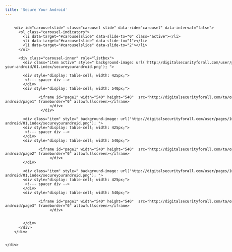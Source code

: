 ```yaml
---
title: 'Secure Your Android'
---
```


<!-- Latest compiled and minified CSS -->
<link rel="stylesheet" href="https://maxcdn.bootstrapcdn.com/bootstrap/3.3.7/css/bootstrap.min.css">

<!-- jQuery library -->
<script src="https://ajax.googleapis.com/ajax/libs/jquery/3.2.1/jquery.min.js"></script>

<!-- Latest compiled JavaScript -->
<script src="https://maxcdn.bootstrapcdn.com/bootstrap/3.3.7/js/bootstrap.min.js"></script>

<div class="" markdown="1" style="height: 540px; width: 960px; background-repeat: norepeat norepeat; background-size: auto auto;">

<div style="display: table;  width: 100%;">

		<div id="carouselslide" class="carousel slide" data-ride="carousel" data-interval="false">
		  <ol class="carousel-indicators">
		    <li data-target="#carouselslide" data-slide-to="0" class="active"></li>
		    <li data-target="#carouselslide" data-slide-to="1"></li>
		    <li data-target="#carouselslide" data-slide-to="2"></li>
		  </ol>

		  <div class="carousel-inner" role="listbox">
		    <div class="item active" style=" background-image: url('http://digitalsecurityforall.com/user/pages/16.one-sheets/01.secure-your-android/01.index/secureyourandroid.png'); ">

			<div style="display: table-cell; width: 425px;">
			 <!--- spacer div -->
			</div>
			<div style="display: table-cell; width: 540px;">

		           <iframe id="page1" width="540" height="540"  src="http://digitalsecurityforall.com/ta/one-sheets/secure-your-android/page1" frameborder="0" allowfullscreen></iframe> 
                        </div>
                    </div>
           
		    <div class="item" style=" background-image: url('http://digitalsecurityforall.com/user/pages/16.one-sheets/01.secure-your-android/01.index/secureyourandroid.png'); ">
			<div style="display: table-cell; width: 425px;">
			 <!--- spacer div -->
			</div>
			<div style="display: table-cell; width: 540px;">

		           <iframe id="page1" width="540" height="540"  src="http://digitalsecurityforall.com/ta/one-sheets/secure-your-android/page2" frameborder="0" allowfullscreen></iframe> 
                        </div>
		    </div>

		    <div class="item" style=" background-image: url('http://digitalsecurityforall.com/user/pages/16.one-sheets/01.secure-your-android/01.index/secureyourandroid.png'); ">
			<div style="display: table-cell; width: 425px;">
			 <!--- spacer div -->
			</div>
			<div style="display: table-cell; width: 540px;">

		           <iframe id="page1" width="540" height="540"  src="http://digitalsecurityforall.com/ta/one-sheets/secure-your-android/page3" frameborder="0" allowfullscreen></iframe> 
                        </div>


		    </div>
		  </div>
		</div>


    </div>
</div>


